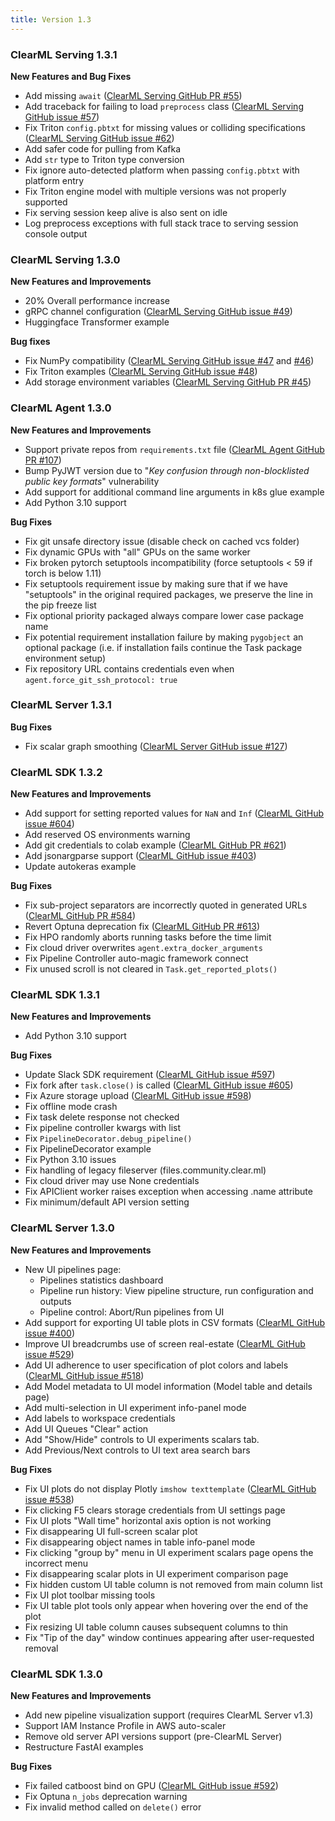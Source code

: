 ```yaml
---
title: Version 1.3
---
```


### ClearML Serving 1.3.1 
**New Features and Bug Fixes**
* Add missing `await` ([ClearML Serving GitHub PR #55](https://github.com/allegroai/clearml-serving/pull/55))
* Add traceback for failing to load `preprocess` class ([ClearML Serving GitHub issue #57](https://github.com/allegroai/clearml-serving/issues/57))
* Fix Triton `config.pbtxt` for missing values or colliding specifications ([ClearML Serving GitHub issue #62](https://github.com/allegroai/clearml-serving/issues/62))
* Add safer code for pulling from Kafka
* Add `str` type to Triton type conversion
* Fix ignore auto-detected platform when passing `config.pbtxt` with platform entry
* Fix Triton engine model with multiple versions was not properly supported
* Fix serving session keep alive is also sent on idle
* Log preprocess exceptions with full stack trace to serving session console output


### ClearML Serving 1.3.0
**New Features and Improvements**
* 20% Overall performance increase 
* gRPC channel configuration ([ClearML Serving GitHub issue #49](https://github.com/allegroai/clearml-serving/issues/49)) 
* Huggingface Transformer example 

**Bug fixes**
* Fix NumPy compatibility ([ClearML Serving GitHub issue #47](https://github.com/allegroai/clearml-serving/issues/47) and [#46](https://github.com/allegroai/clearml-serving/issues/46))
* Fix Triton examples  ([ClearML Serving GitHub issue #48](https://github.com/allegroai/clearml-serving/issues/48))
* Add storage environment variables ([ClearML Serving GitHub PR #45](https://github.com/allegroai/clearml-serving/pull/45))

### ClearML Agent 1.3.0
**New Features and Improvements**
* Support private repos from `requirements.txt` file ([ClearML Agent GitHub PR #107](https://github.com/allegroai/clearml-agent/pull/107))
* Bump PyJWT version due to "*Key confusion through non-blocklisted public key formats*" vulnerability
* Add support for additional command line arguments in k8s glue example
* Add Python 3.10 support

**Bug Fixes**
* Fix git unsafe directory issue (disable check on cached vcs folder)
* Fix dynamic GPUs with "all" GPUs on the same worker
* Fix broken pytorch setuptools incompatibility (force setuptools < 59 if torch is below 1.11)
* Fix setuptools requirement issue by making sure that if we have "setuptools" in the original required packages, we preserve the line in the pip freeze list
* Fix optional priority packaged always compare lower case package name
* Fix potential requirement installation failure by making `pygobject` an optional package (i.e. if installation fails 
  continue the Task package environment setup)
* Fix repository URL contains credentials even when `agent.force_git_ssh_protocol: true`

### ClearML Server 1.3.1

**Bug Fixes**
* Fix scalar graph smoothing ([ClearML Server GitHub issue #127](https://github.com/allegroai/clearml-server/issues/127))

### ClearML SDK 1.3.2

**New Features and Improvements**

* Add support for setting reported values for `NaN` and `Inf` ([ClearML GitHub issue #604](https://github.com/allegroai/clearml/issues/604))
* Add reserved OS environments warning
* Add git credentials to colab example ([ClearML GitHub PR #621](https://github.com/allegroai/clearml/pull/621))
* Add jsonargparse support ([ClearML GitHub issue #403](https://github.com/allegroai/clearml/issues/403))
* Update autokeras example

**Bug Fixes**

* Fix sub-project separators are incorrectly quoted in generated URLs ([ClearML GitHub PR #584](https://github.com/allegroai/clearml/pull/584))
* Revert Optuna deprecation fix ([ClearML GitHub PR #613](https://github.com/allegroai/clearml/pull/613))
* Fix HPO randomly aborts running tasks before the time limit
* Fix cloud driver overwrites `agent.extra_docker_arguments`
* Fix Pipeline Controller auto-magic framework connect
* Fix unused scroll is not cleared in `Task.get_reported_plots()`

### ClearML SDK 1.3.1

**New Features and Improvements** 

* Add Python 3.10 support

**Bug Fixes**

* Update Slack SDK requirement ([ClearML GitHub issue #597](https://github.com/allegroai/clearml/issues/597))
* Fix fork after `task.close()` is called ([ClearML GitHub issue #605](https://github.com/allegroai/clearml/issues/605))
* Fix Azure storage upload ([ClearML GitHub issue #598](https://github.com/allegroai/clearml/issues/598))
* Fix offline mode crash
* Fix task delete response not checked
* Fix pipeline controller kwargs with list
* Fix `PipelineDecorator.debug_pipeline()`
* Fix PipelineDecorator example
* Fix Python 3.10 issues
* Fix handling of legacy fileserver (files.community.clear.ml)
* Fix cloud driver may use None credentials
* Fix APIClient worker raises exception when accessing .name attribute
* Fix minimum/default API version setting


### ClearML Server 1.3.0

**New Features and Improvements**
* New UI pipelines page:
    * Pipelines statistics dashboard
    * Pipeline run history: View pipeline structure, run configuration and outputs
    * Pipeline control: Abort/Run pipelines from UI
* Add support for exporting UI table plots in CSV formats ([ClearML GitHub issue #400](https://github.com/allegroai/clearml/issues/400))
* Improve UI breadcrumbs use of screen real-estate ([ClearML GitHub issue #529](https://github.com/allegroai/clearml/issues/529))
* Add UI adherence to user specification of plot colors and labels ([ClearML GitHub issue #518](https://github.com/allegroai/clearml/issues/518))
* Add Model metadata to UI model information (Model table and details page)
* Add multi-selection in UI experiment info-panel mode
* Add labels to workspace credentials
* Add UI Queues "Clear" action
* Add "Show/Hide" controls to UI experiments scalars tab.
* Add Previous/Next controls to UI text area search bars

**Bug Fixes**
* Fix UI plots do not display Plotly `imshow texttemplate` ([ClearML GitHub issue #538](https://github.com/allegroai/clearml/issues/538))
* Fix clicking F5 clears storage credentials from UI settings page
* Fix UI plots "Wall time" horizontal axis option is not working
* Fix disappearing UI full-screen scalar plot
* Fix disappearing object names in table info-panel mode
* Fix clicking "group by" menu in UI experiment scalars page opens the incorrect menu
* Fix disappearing scalar plots in UI experiment comparison page
* Fix hidden custom UI table column is not removed from main column list
* Fix UI plot toolbar missing tools
* Fix UI table plot tools only appear when hovering over the end of the plot
* Fix resizing UI table column causes subsequent columns to thin 
* Fix "Tip of the day" window continues appearing after user-requested removal


### ClearML SDK 1.3.0

**New Features and Improvements** 

* Add new pipeline visualization support (requires ClearML Server v1.3)
* Support IAM Instance Profile in AWS auto-scaler
* Remove old server API versions support (pre-ClearML Server)
* Restructure FastAI examples

**Bug Fixes**

* Fix failed catboost bind on GPU ([ClearML GitHub issue #592](https://github.com/allegroai/clearml/issues/592))
* Fix Optuna `n_jobs` deprecation warning
* Fix invalid method called on `delete()` error
